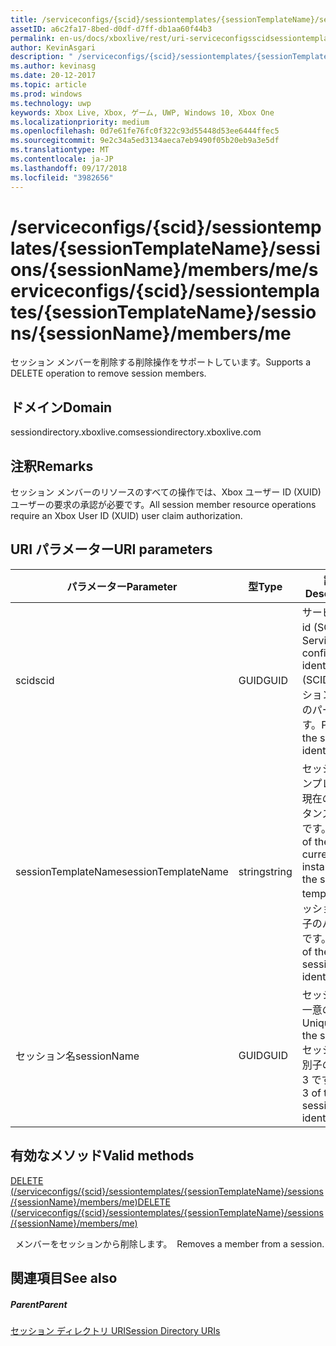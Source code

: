 ```yaml
---
title: /serviceconfigs/{scid}/sessiontemplates/{sessionTemplateName}/sessions/{sessionName}/members/me
assetID: a6c2fa17-8bed-d0df-d7ff-db1aa60f44b3
permalink: en-us/docs/xboxlive/rest/uri-serviceconfigsscidsessiontemplatessessiontemplatenamesessionssessionnamemembersme.html
author: KevinAsgari
description: " /serviceconfigs/{scid}/sessiontemplates/{sessionTemplateName}/sessions/{sessionName}/members/me"
ms.author: kevinasg
ms.date: 20-12-2017
ms.topic: article
ms.prod: windows
ms.technology: uwp
keywords: Xbox Live, Xbox, ゲーム, UWP, Windows 10, Xbox One
ms.localizationpriority: medium
ms.openlocfilehash: 0d7e61fe76fc0f322c93d55448d53ee6444ffec5
ms.sourcegitcommit: 9e2c34a5ed3134aeca7eb9490f05b20eb9a3e5df
ms.translationtype: MT
ms.contentlocale: ja-JP
ms.lasthandoff: 09/17/2018
ms.locfileid: "3982656"
---
```

# <a name="serviceconfigsscidsessiontemplatessessiontemplatenamesessionssessionnamemembersme"></a><span data-ttu-id="1f7f6-104">/serviceconfigs/{scid}/sessiontemplates/{sessionTemplateName}/sessions/{sessionName}/members/me</span><span class="sxs-lookup"><span data-stu-id="1f7f6-104">/serviceconfigs/{scid}/sessiontemplates/{sessionTemplateName}/sessions/{sessionName}/members/me</span></span>
<span data-ttu-id="1f7f6-105">セッション メンバーを削除する削除操作をサポートしています。</span><span class="sxs-lookup"><span data-stu-id="1f7f6-105">Supports a DELETE operation to remove session members.</span></span>
<a id="ID4EO"></a>


## <a name="domain"></a><span data-ttu-id="1f7f6-106">ドメイン</span><span class="sxs-lookup"><span data-stu-id="1f7f6-106">Domain</span></span>
<span data-ttu-id="1f7f6-107">sessiondirectory.xboxlive.com</span><span class="sxs-lookup"><span data-stu-id="1f7f6-107">sessiondirectory.xboxlive.com</span></span>  
<a id="ID4ET"></a>

 
## <a name="remarks"></a><span data-ttu-id="1f7f6-108">注釈</span><span class="sxs-lookup"><span data-stu-id="1f7f6-108">Remarks</span></span>

<span data-ttu-id="1f7f6-109">セッション メンバーのリソースのすべての操作では、Xbox ユーザー ID (XUID) ユーザーの要求の承認が必要です。</span><span class="sxs-lookup"><span data-stu-id="1f7f6-109">All session member resource operations require an Xbox User ID (XUID) user claim authorization.</span></span>

<a id="ID4EAB"></a>


## <a name="uri-parameters"></a><span data-ttu-id="1f7f6-110">URI パラメーター</span><span class="sxs-lookup"><span data-stu-id="1f7f6-110">URI parameters</span></span>

| <span data-ttu-id="1f7f6-111">パラメーター</span><span class="sxs-lookup"><span data-stu-id="1f7f6-111">Parameter</span></span>| <span data-ttu-id="1f7f6-112">型</span><span class="sxs-lookup"><span data-stu-id="1f7f6-112">Type</span></span>| <span data-ttu-id="1f7f6-113">説明</span><span class="sxs-lookup"><span data-stu-id="1f7f6-113">Description</span></span>|
| --- | --- | --- |
| <span data-ttu-id="1f7f6-114">scid</span><span class="sxs-lookup"><span data-stu-id="1f7f6-114">scid</span></span>| <span data-ttu-id="1f7f6-115">GUID</span><span class="sxs-lookup"><span data-stu-id="1f7f6-115">GUID</span></span>| <span data-ttu-id="1f7f6-116">サービス構成 id (SCID)。</span><span class="sxs-lookup"><span data-stu-id="1f7f6-116">Service configuration identifier (SCID).</span></span> <span data-ttu-id="1f7f6-117">セッション識別子のパート 1 です。</span><span class="sxs-lookup"><span data-stu-id="1f7f6-117">Part 1 of the session identifier.</span></span>|
| <span data-ttu-id="1f7f6-118">sessionTemplateName</span><span class="sxs-lookup"><span data-stu-id="1f7f6-118">sessionTemplateName</span></span>| <span data-ttu-id="1f7f6-119">string</span><span class="sxs-lookup"><span data-stu-id="1f7f6-119">string</span></span>| <span data-ttu-id="1f7f6-120">セッション テンプレートの現在のインスタンスの名前です。</span><span class="sxs-lookup"><span data-stu-id="1f7f6-120">Name of the current instance of the session template.</span></span> <span data-ttu-id="1f7f6-121">セッション識別子のパート 2 です。</span><span class="sxs-lookup"><span data-stu-id="1f7f6-121">Part 2 of the session identifier.</span></span>|
| <span data-ttu-id="1f7f6-122">セッション名</span><span class="sxs-lookup"><span data-stu-id="1f7f6-122">sessionName</span></span>| <span data-ttu-id="1f7f6-123">GUID</span><span class="sxs-lookup"><span data-stu-id="1f7f6-123">GUID</span></span>| <span data-ttu-id="1f7f6-124">セッションの一意の ID。</span><span class="sxs-lookup"><span data-stu-id="1f7f6-124">Unique ID of the session.</span></span> <span data-ttu-id="1f7f6-125">セッション識別子のパート 3 です。</span><span class="sxs-lookup"><span data-stu-id="1f7f6-125">Part 3 of the session identifier.</span></span>|

<a id="ID4EOC"></a>


## <a name="valid-methods"></a><span data-ttu-id="1f7f6-126">有効なメソッド</span><span class="sxs-lookup"><span data-stu-id="1f7f6-126">Valid methods</span></span>

[<span data-ttu-id="1f7f6-127">DELETE (/serviceconfigs/{scid}/sessiontemplates/{sessionTemplateName}/sessions/{sessionName}/members/me)</span><span class="sxs-lookup"><span data-stu-id="1f7f6-127">DELETE (/serviceconfigs/{scid}/sessiontemplates/{sessionTemplateName}/sessions/{sessionName}/members/me)</span></span>](uri-serviceconfigsscidsessiontemplatessessiontemplatenamesessionssessionnamemembersmedelete.md)

<span data-ttu-id="1f7f6-128">&nbsp;&nbsp;メンバーをセッションから削除します。</span><span class="sxs-lookup"><span data-stu-id="1f7f6-128">&nbsp;&nbsp;Removes a member from a session.</span></span>

<a id="ID4EYC"></a>


## <a name="see-also"></a><span data-ttu-id="1f7f6-129">関連項目</span><span class="sxs-lookup"><span data-stu-id="1f7f6-129">See also</span></span>

<a id="ID4E1C"></a>


##### <a name="parent"></a><span data-ttu-id="1f7f6-130">Parent</span><span class="sxs-lookup"><span data-stu-id="1f7f6-130">Parent</span></span>

[<span data-ttu-id="1f7f6-131">セッション ディレクトリ URI</span><span class="sxs-lookup"><span data-stu-id="1f7f6-131">Session Directory URIs</span></span>](atoc-reference-sessiondirectory.md)
